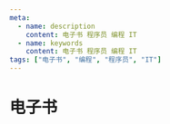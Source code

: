 ```yaml
---
meta:
  - name: description
    content: 电子书 程序员 编程 IT
  - name: keywords
    content: 电子书 程序员 编程 IT
tags: ["电子书", "编程", "程序员", "IT"]
---
```


# 电子书

### 
